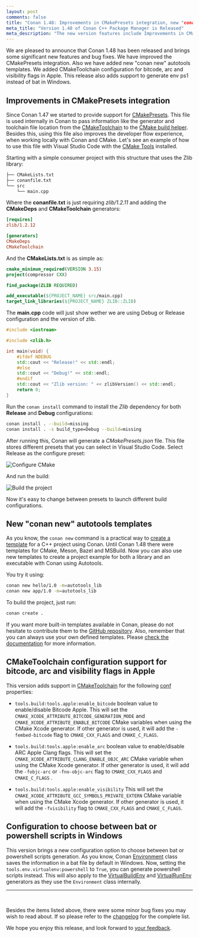 ```yaml
---
layout: post
comments: false
title: "Conan 1.48: Improvements in CMakePresets integration, new "conan new" autotools templates, CMakeToolchain configuration support for bitcode, arc and visibility flags in Apple, support to generate env ps1 instead of bat in Windows."
meta_title: "Version 1.48 of Conan C++ Package Manager is Released" 
meta_description: "The new version features include Improvements in CMakePresets integration, new "conan new" autotools templates and much more..."
---
```


<script type="application/ld+json">
{ "@context": "https://schema.org", 
 "@type": "TechArticle",
 "headline": "Version 1.48 of Conan C++ Package Manager is Released",
 "alternativeHeadline": "Learn all about the new 1.48 Conan C/C++ package manager version",
 "image": "https://docs.conan.io/en/latest/_images/frogarian.png",
 "author": "Conan Team", 
 "genre": "C/C++", 
 "keywords": "c c++ package manager conan release", 
 "publisher": {
    "@type": "Organization",
    "name": "Conan.io",
    "logo": {
      "@type": "ImageObject",
      "url": "https://media.jfrog.com/wp-content/uploads/2017/07/20134853/conan-logo-text.svg"
    }
},
 "datePublished": "2022-05-17",
 "description": "Improvements in CMakePresets integration, new "conan new" autotools templates, CMakeToolchain configuration support for bitcode, arc and visibility flags in Apple, support to generate env ps1 instead of bat in Windows.",
 }
</script>

We are pleased to announce that Conan 1.48 has been released and brings some significant
new features and bug fixes. We have improved the CMakePresets integration. Also we have
added new "conan new" autotools templates. We added CMakeToolchain configuration for
bitcode, arc and visibility flags in Apple. This release also adds support to generate env
ps1 instead of bat in Windows.

## Improvements in CMakePresets integration

Since Conan 1.47 we started to provide support for
[CMakePresets](https://cmake.org/cmake/help/latest/manual/cmake-presets.7.html). This file
is used internally in Conan to pass information like the generator and toolchain file
location from the
[CMakeToolchain](https://docs.conan.io/en/latest/reference/conanfile/tools/cmake/cmaketoolchain.html)
to the [CMake build
helper](https://docs.conan.io/en/latest/reference/conanfile/tools/cmake/cmake.html).
Besides this, using this file also improves the developer flow experience, when working
locally with Conan and CMake. Let's see an example of how to use this file with Visual
Studio Code with the [CMake
Tools](https://marketplace.visualstudio.com/items?itemName=ms-vscode.cmake-tools)
installed.

Starting with a simple consumer project with this structure that uses the Zlib library:


```txt
├── CMakeLists.txt
├── conanfile.txt
└── src
    └── main.cpp
```

Where the **conanfile.txt** is just requiring *zlib/1.2.11* and adding the **CMakeDeps**
and **CMakeToolchain** generators:

```ini
[requires]
zlib/1.2.12

[generators]
CMakeDeps
CMakeToolchain
```

And the **CMakeLists.txt** is as simple as:

```cmake
cmake_minimum_required(VERSION 3.15)
project(compressor CXX)

find_package(ZLIB REQUIRED)

add_executable(${PROJECT_NAME} src/main.cpp)
target_link_libraries(${PROJECT_NAME} ZLIB::ZLIB)
```

The **main.cpp** code will just show wether we are using Debug or Release configuration
and the version of zlib.

```cpp
#include <iostream>

#include <zlib.h>

int main(void) {
    #ifdef NDEBUG
    std::cout << "Release!" << std::endl;
    #else
    std::cout << "Debug!" << std::endl;
    #endif
    std::cout << "Zlib version: " << zlibVersion() << std::endl;
    return 0;
}
```

Run the `conan install` command to install the *Zlib* dependency for both **Release** and
**Debug** configurations:

```bash
conan install . --build=missing
conan install . -s build_type=Debug --build=missing
```

After running this, Conan will generate a *CMakePresets.json* file. This file stores
different presets that you can select in Visual Studio Code. Select Release as the
configure preset:

<p class="centered">
    <img src="{{ site.url }}/assets/post_images/2022-05-18/vscode_select_preset.png" align="center" alt="Configure CMake"/>
</p>

And run the build:

<p class="centered">
    <img src="{{ site.url }}/assets/post_images/2022-05-18/vscode_run_the_build.png" align="center" alt="Build the project"/>
</p>

Now it's easy to change between presets to launch different build configurations.

## New "conan new" autotools templates

As you know, the `conan new` command is a practical way to [create a
template](https://docs.conan.io/en/latest/extending/template_system/command_new.html) for
a C++ project using Conan. Until Conan 1.48 there were templates for CMake, Meson, Bazel
and MSBuild. Now you can also use new templates to create a project example for both a
library and an executable with Conan using Autotools.

You try it using:

```bash
conan new hello/1.0 -m=autotools_lib 
conan new app/1.0 -m=autotools_lib 
```

To build the project, just run:

```bash
conan create .
```
 
If you want more built-in templates available in Conan, please do not hesitate to
contribute them to the [GitHub repository](https://github.com/conan-io/conan). Also,
remember that you can always use your own defined templates. Please [check the
documentation](https://docs.conan.io/en/latest/extending/template_system/command_new.html)
for more information.

## CMakeToolchain configuration support for bitcode, arc and visibility flags in Apple

This version adds support in
[CMakeToolchain](https://docs.conan.io/en/latest/reference/conanfile/tools/cmake/cmaketoolchain.html)
for the following
[conf](https://docs.conan.io/en/latest/reference/config_files/global_conf.html)
properties:

- ``tools.build:tools.apple:enable_bitcode`` boolean value to enable/disable Bitcode
  Apple. This will set the `CMAKE_XCODE_ATTRIBUTE_BITCODE_GENERATION_MODE` and
  `CMAKE_XCODE_ATTRIBUTE_ENABLE_BITCODE` CMake variables when using the CMake Xcode
  generator. If other generator is used, it will add the ``-fembed-bitcode`` flag to
  ``CMAKE_CXX_FLAGS`` and ``CMAKE_C_FLAGS``.

- ``tools.build:tools.apple:enable_arc`` boolean value to enable/disable ARC Apple Clang
  flags. This will set the `CMAKE_XCODE_ATTRIBUTE_CLANG_ENABLE_OBJC_ARC` CMake variable
  when using the CMake Xcode generator. If other generator is used, it will add the
  ``-fobjc-arc`` or ``-fno-objc-arc`` flag to ``CMAKE_CXX_FLAGS`` and ``CMAKE_C_FLAGS``
.

- ``tools.build:tools.apple:enable_visibility`` This will set the
  `CMAKE_XCODE_ATTRIBUTE_GCC_SYMBOLS_PRIVATE_EXTERN` CMake variable when using the CMake
  Xcode generator. If other generator is used, it will add the ``-fvisibility`` flag to
  ``CMAKE_CXX_FLAGS`` and ``CMAKE_C_FLAGS``.

## Configuration to choose between bat or powershell scripts in Windows

This version brings a new configuration option to choose between bat or powershell scripts
generation. As you know, Conan
[Environment](https://docs.conan.io/en/latest/reference/conanfile/tools/env/environment.html)
class saves the information in a bat file by default in Windows. Now, setting the
`tools.env.virtualenv:powershell` to `True`, you can generate powershell scripts instead.
This will also apply to the
[VirtualBuildEnv](https://docs.conan.io/en/latest/reference/conanfile/tools/env/virtualbuildenv.html)
and
[VirtualRunEnv](https://docs.conan.io/en/latest/reference/conanfile/tools/env/virtualrunenv.html)
generators as they use the `Environment` class internally.

---

<br>

Besides the items listed above,
there were some minor bug fixes you may wish to
read about. If so
please refer to the
[changelog](https://docs.conan.io/en/latest/changelog.html#may-2022) for the
complete list.

We hope you enjoy this release, and look forward to [your
feedback](https://github.com/conan-io/conan/issues).
